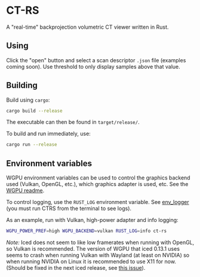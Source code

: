 # CT-RS

A "real-time" backprojection volumetric CT viewer written in Rust.

## Using

Click the "open" button and select a scan descriptor `.json` file (examples coming soon). Use threshold to only display samples above that value.

## Building

Build using `cargo`:

```bash
cargo build --release
```

The executable can then be found in `target/release/`.

To build and run immediately, use:

```bash
cargo run --release
```

## Environment variables

WGPU environment variables can be used to control the graphics backend used (Vulkan, OpenGL, etc.), which graphics adapter is used, etc. See the [WGPU readme](https://github.com/gfx-rs/wgpu?tab=readme-ov-file#environment-variables).

To control logging, use the `RUST_LOG` environment variable. See [env_logger](https://docs.rs/env_logger/latest/env_logger/) (you must run CTRS from the terminal to see logs).

As an example, run with Vulkan, high-power adapter and info logging:

```bash
WGPU_POWER_PREF=high WGPU_BACKEND=vulkan RUST_LOG=info ct-rs
```

_Note:_
Iced does not seem to like low framerates when running with OpenGL, so Vulkan is recommended.
The version of WGPU that iced 0.13.1 uses seems to crash when running Vulkan with Wayland (at least on NVIDIA) so when running NVIDIA on Linux it is recommended to use X11 for now. (Should be fixed in the next iced release, see [this issue](https://github.com/iced-rs/iced/issues/2572)).
